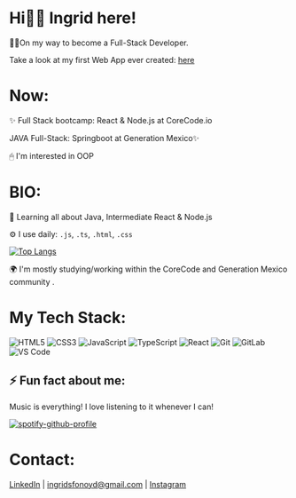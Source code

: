 # Hi👩‍🚀 Ingrid here!

👩‍💻On my way to become a Full-Stack Developer.

Take a look at my first Web App ever created: [here](https://github.com/ingridsfd/ToDoAppBackendFinalProjectCoreCode)

# Now:

✨ Full Stack bootcamp: React & Node.js at CoreCode.io

JAVA Full-Stack: Springboot at Generation Mexico✨

🖱 I'm interested in OOP

# BIO: 

🌱 Learning all about Java, Intermediate React & Node.js

⚙️ I use daily: ```.js```, ```.ts```, ```.html```, ```.css```

[![Top Langs](https://github-readme-stats.vercel.app/api/top-langs/?username=anuraghazra&layout=compact)](https://github.com/anuraghazra/github-readme-stats)

🌍 I'm mostly studying/working within the CoreCode and Generation Mexico community .

# My Tech Stack:

![HTML5](https://img.shields.io/badge/-HTML5-%23E44D27?style=flat-square&logo=html5&logoColor=ffffff)
![CSS3](https://img.shields.io/badge/-CSS3-%231572B6?style=flat-square&logo=css3)
![JavaScript](https://img.shields.io/badge/-JavaScript-%23F7DF1C?style=flat-square&logo=javascript&logoColor=000000&labelColor=%23F7DF1C&color=%23FFCE5A)
![TypeScript](https://img.shields.io/badge/-TypeScript-007ACC?style=flat-square&logo=typescript&logoColor=white)
![React](https://img.shields.io/badge/-React-%23282C34?style=flat-square&logo=react)
![Git](https://img.shields.io/badge/-Git-%23F05032?style=flat-square&logo=git&logoColor=%23ffffff)
![GitLab](https://img.shields.io/badge/-GitLab-FCA121?style=flat-square&logo=gitlab)
![VS Code](https://img.shields.io/badge/-VSCode-%23007ACC?style=flat-square&logo=visual-studio-code)

## ⚡ Fun fact about me: 

Music is everything! I love listening to it whenever I can! 

[![spotify-github-profile](https://spotify-github-profile.vercel.app/api/view?uid=22ttkjhecf3die5d2cp4t563i&cover_image=true&theme=novatorem&bar_color=53b14f&bar_color_cover=false)](https://github.com/kittinan/spotify-github-profile)

# Contact:

[LinkedIn](https://www.linkedin.com/in/ingridsfd/) | ingridsfonoyd@gmail.com | [Instagram](https://www.instagram.com/ingridsfonoy/)
